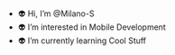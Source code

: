 - 👽 Hi, I’m @Milano-S
- 👽 I’m interested in Mobile Development
- 👽 I’m currently learning Cool Stuff
<!---
Milano-S/Milano-S is a ✨ special ✨ repository because its `README.md` (this file) appears on your GitHub profile.
You can click the Preview link to take a look at your changes.
--->
